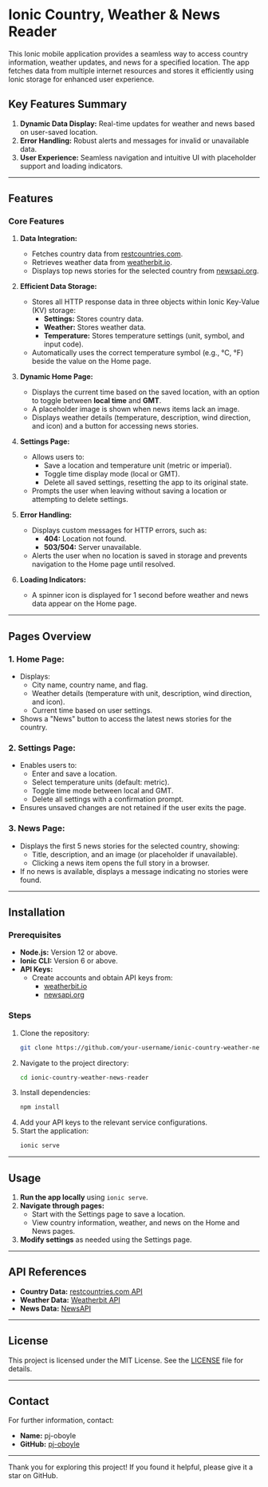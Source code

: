 # Ionic Country, Weather & News Reader

This Ionic mobile application provides a seamless way to access country information, weather updates, and news for a specified location. The app fetches data from multiple internet resources and stores it efficiently using Ionic storage for enhanced user experience.

## Key Features Summary

1. **Dynamic Data Display:** Real-time updates for weather and news based on user-saved location.
2. **Error Handling:** Robust alerts and messages for invalid or unavailable data.
3. **User Experience:** Seamless navigation and intuitive UI with placeholder support and loading indicators.

---

## Features

### **Core Features**
1. **Data Integration:**
   - Fetches country data from [restcountries.com](https://restcountries.com/#api-endpoints-v3).
   - Retrieves weather data from [weatherbit.io](https://www.weatherbit.io/api/weather-current).
   - Displays top news stories for the selected country from [newsapi.org](https://newsapi.org/docs/endpoints/top-headlines).

2. **Efficient Data Storage:**
   - Stores all HTTP response data in three objects within Ionic Key-Value (KV) storage:
     - **Settings:** Stores country data.
     - **Weather:** Stores weather data.
     - **Temperature:** Stores temperature settings (unit, symbol, and input code).
   - Automatically uses the correct temperature symbol (e.g., °C, °F) beside the value on the Home page.

3. **Dynamic Home Page:**
   - Displays the current time based on the saved location, with an option to toggle between **local time** and **GMT**.
   - A placeholder image is shown when news items lack an image.
   - Displays weather details (temperature, description, wind direction, and icon) and a button for accessing news stories.

4. **Settings Page:**
   - Allows users to:
     - Save a location and temperature unit (metric or imperial).
     - Toggle time display mode (local or GMT).
     - Delete all saved settings, resetting the app to its original state.
   - Prompts the user when leaving without saving a location or attempting to delete settings.

5. **Error Handling:**
   - Displays custom messages for HTTP errors, such as:
     - **404:** Location not found.
     - **503/504:** Server unavailable.
   - Alerts the user when no location is saved in storage and prevents navigation to the Home page until resolved.

6. **Loading Indicators:**
   - A spinner icon is displayed for 1 second before weather and news data appear on the Home page.

---

## Pages Overview

### **1. Home Page:**
   - Displays:
     - City name, country name, and flag.
     - Weather details (temperature with unit, description, wind direction, and icon).
     - Current time based on user settings.
   - Shows a "News" button to access the latest news stories for the country.

### **2. Settings Page:**
   - Enables users to:
     - Enter and save a location.
     - Select temperature units (default: metric).
     - Toggle time mode between local and GMT.
     - Delete all settings with a confirmation prompt.
   - Ensures unsaved changes are not retained if the user exits the page.

### **3. News Page:**
   - Displays the first 5 news stories for the selected country, showing:
     - Title, description, and an image (or placeholder if unavailable).
     - Clicking a news item opens the full story in a browser.
   - If no news is available, displays a message indicating no stories were found.

---

## Installation

### **Prerequisites**
- **Node.js:** Version 12 or above.
- **Ionic CLI:** Version 6 or above.
- **API Keys:**
  - Create accounts and obtain API keys from:
    - [weatherbit.io](https://www.weatherbit.io/account/create)
    - [newsapi.org](https://newsapi.org/register)

### **Steps**
1. Clone the repository:
   ```bash
   git clone https://github.com/your-username/ionic-country-weather-news-reader.git
   ```
2. Navigate to the project directory:
   ```bash
   cd ionic-country-weather-news-reader
   ```
3. Install dependencies:
   ```bash
   npm install
   ```
4. Add your API keys to the relevant service configurations.
5. Start the application:
   ```bash
   ionic serve
   ```

---

## Usage

1. **Run the app locally** using `ionic serve`.
2. **Navigate through pages:**
   - Start with the Settings page to save a location.
   - View country information, weather, and news on the Home and News pages.
3. **Modify settings** as needed using the Settings page.

---

## API References
- **Country Data:** [restcountries.com API](https://restcountries.com/#api-endpoints-v3)
- **Weather Data:** [Weatherbit API](https://www.weatherbit.io/api/weather-current)
- **News Data:** [NewsAPI](https://newsapi.org/docs/endpoints/top-headlines)

---

## License
This project is licensed under the MIT License. See the [LICENSE](LICENSE) file for details.

---

## Contact
For further information, contact:
- **Name:** pj-oboyle
- **GitHub:** [pj-oboyle](https://github.com/pj-oboyle)

---

Thank you for exploring this project! If you found it helpful, please give it a star on GitHub.

